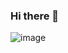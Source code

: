 ### Hi there 👋
![image]({[BadgeURLHere](https://img.shields.io/badge/React-20232A?style=for-the-badge&logo=react&logoColor=61DAFB)})


<!--
**YACSCH/YACSCH** is a ✨ _special_ ✨ repository because its `README.md` (this file) appears on your GitHub profile.

Here are some ideas to get you started:

- 🔭 I’m currently working on ...
- 🌱 I’m currently learning ...
- 👯 I’m looking to collaborate on ...
- 🤔 I’m looking for help with ...
- 💬 Ask me about ...
- 📫 How to reach me: ...
- 😄 Pronouns: ...
- ⚡ Fun fact: ...
-->
